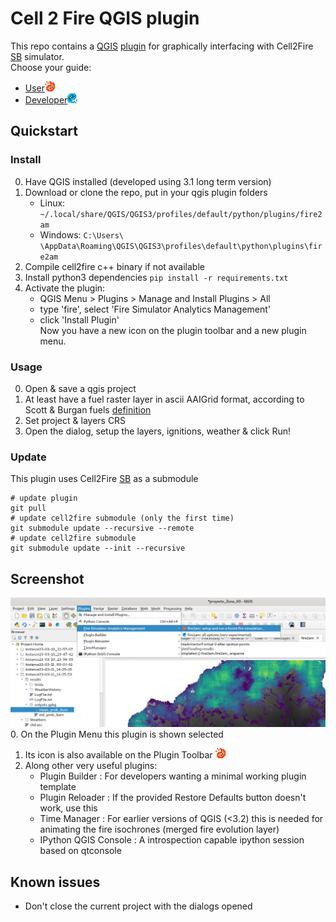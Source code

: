 # Cell 2 Fire QGIS plugin

This repo contains a [QGIS](https://qgis.org) [plugin](https://plugins.qgis.org/) for graphically interfacing with Cell2Fire [SB](https://github.com/fire2a/C2FSB) simulator.  
Choose your guide:
- [User](readme_user.md)![icon](img/icon.png)
- [Developer](readme_dev.md)![icon](img/icon_dev.png)

## Quickstart
### Install
0. Have QGIS installed (developed using 3.1 long term version)  
1. Download or clone the repo, put in your qgis plugin folders  
    - Linux: `~/.local/share/QGIS/QGIS3/profiles/default/python/plugins/fire2am`
    - Windows: `C:\Users\ \AppData\Roaming\QGIS\QGIS3\profiles\default\python\plugins\fire2am`
2. Compile cell2fire c++ binary if not available
2. Install python3 dependencies `pip install -r requirements.txt` 
3. Activate the plugin:  
    - QGIS Menu > Plugins > Manage and Install Plugins > All  
    - type 'fire', select 'Fire Simulator Analytics Management'  
    - click 'Install Plugin'  
Now you have a new icon on the plugin toolbar and a new plugin menu.  
### Usage  
0. Open & save a qgis project  
1. At least have a fuel raster layer in ascii AAIGrid format, according to Scott & Burgan fuels [definition](spain_lookup_table.csv)  
2. Set project & layers CRS  
3. Open the dialog, setup the layers, ignitions, weather & click Run!  
### Update  
This plugin uses Cell2Fire [SB](https://github.com/fire2a/C2FSB) as a submodule  
```
# update plugin
git pull
# update cell2fire submodule (only the first time)
git submodule update --recursive --remote  
# update cell2fire submodule
git submodule update --init --recursive 
```

## Screenshot  
![panel_screenshot](img/panel_screenshot.png)  
0. On the Plugin Menu this plugin is shown selected  
1. Its icon is also available on the Plugin Toolbar ![icon](img/icon.png)  
2. Along other very useful plugins:  
    - Plugin Builder : For developers wanting a minimal working plugin template  
    - Plugin Reloader : If the provided Restore Defaults button doesn't work, use this  
    - Time Manager : For earlier versions of QGIS (<3.2) this is needed for animating the fire isochrones (merged fire evolution layer)  
    - IPython QGIS Console : A introspection capable ipython session based on qtconsole  

## Known issues  
- Don't close the current project with the dialogs opened  
